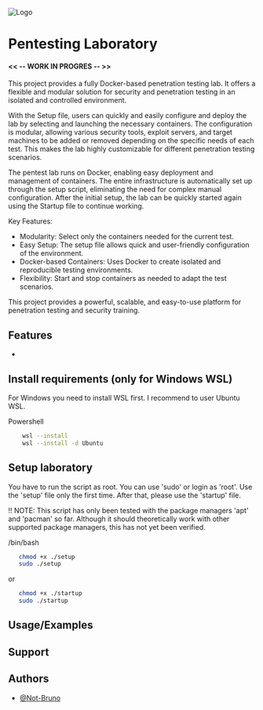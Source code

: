 
![Logo](https://blog.tryhackme.com/content/images/2023/03/Content-Banner---updated.png)


# Pentesting Laboratory

#### << -- WORK IN PROGRES -- >>

This project provides a fully Docker-based penetration testing lab. It offers a flexible and modular solution for security and penetration testing in an isolated and controlled environment.

With the Setup file, users can quickly and easily configure and deploy the lab by selecting and launching the necessary containers. The configuration is modular, allowing various security tools, exploit servers, and target machines to be added or removed depending on the specific needs of each test. This makes the lab highly customizable for different penetration testing scenarios.

The pentest lab runs on Docker, enabling easy deployment and management of containers. The entire infrastructure is automatically set up through the setup script, eliminating the need for complex manual configuration. After the initial setup, the lab can be quickly started again using the Startup file to continue working.

Key Features:
- Modularity: Select only the containers needed for the current test.
- Easy Setup: The setup file allows quick and user-friendly configuration of the environment.
- Docker-based Containers: Uses Docker to create isolated and reproducible testing environments.
- Flexibility: Start and stop containers as needed to adapt the test scenarios.

This project provides a powerful, scalable, and easy-to-use platform for penetration testing and security training.

## Features
- <placeholder>


## Install requirements (only for Windows WSL)
For Windows you need to install WSL first. I recommend to user Ubuntu WSL.

Powershell
```bash
    wsl --install
    wsl --install -d Ubuntu
```

## Setup laboratory
You have to run the script as root. You can use 'sudo' or login as 'root'. Use the 'setup' file only the first time. After that, please use the 'startup' file.

!! NOTE: This script has only been tested with the package managers 'apt' and 'pacman' so far. Although it should theoretically work with other supported package managers, this has not yet been verified.

/bin/bash
```bash
   chmod +x ./setup
   sudo ./setup
```
or
```bash
   chmod +x ./startup
   sudo ./startup
```

## Usage/Examples

<WORK IN PROGRES>


## Support
<placeholder>


## Authors

- [@Not-Bruno](https://www.github.com/Not-Bruno)
